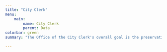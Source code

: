```yaml
---
title: "City Clerk"
menu:
    main:
        name: City Clerk
        parent: Data
colorbar: green
summary: "The Office of the City Clerk's overall goal is the preservation of the integrity of the legislative process, the protection of City records, the correct administration of municipal elections, and making sure citizens are not only provided with accurate information but have the maximum access to municipal government."

---
```

